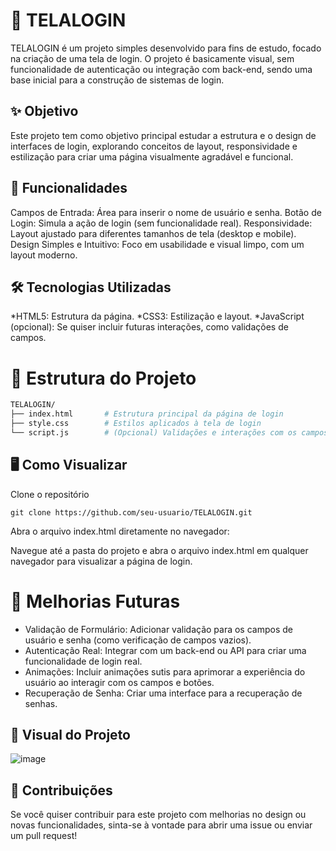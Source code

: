 # 🔐 TELALOGIN
TELALOGIN é um projeto simples desenvolvido para fins de estudo, focado na criação de uma tela de login. O projeto é basicamente visual, sem funcionalidade de autenticação ou integração com back-end, sendo uma base inicial para a construção de sistemas de login.

## ✨ Objetivo
Este projeto tem como objetivo principal estudar a estrutura e o design de interfaces de login, explorando conceitos de layout, responsividade e estilização para criar uma página visualmente agradável e funcional.

## 🎨 Funcionalidades
Campos de Entrada: Área para inserir o nome de usuário e senha.
Botão de Login: Simula a ação de login (sem funcionalidade real).
Responsividade: Layout ajustado para diferentes tamanhos de tela (desktop e mobile).
Design Simples e Intuitivo: Foco em usabilidade e visual limpo, com um layout moderno.
## 🛠️ Tecnologias Utilizadas
*HTML5: Estrutura da página.
*CSS3: Estilização e layout.
*JavaScript (opcional): Se quiser incluir futuras interações, como validações de campos.
# 🧩 Estrutura do Projeto
````bash
TELALOGIN/
├── index.html       # Estrutura principal da página de login
├── style.css        # Estilos aplicados à tela de login
└── script.js        # (Opcional) Validações e interações com os campos
````
## 🖥️ Como Visualizar
Clone o repositório
````
git clone https://github.com/seu-usuario/TELALOGIN.git
````
Abra o arquivo index.html diretamente no navegador:

Navegue até a pasta do projeto e abra o arquivo index.html em qualquer navegador para visualizar a página de login.
# 🔄 Melhorias Futuras
* Validação de Formulário: Adicionar validação para os campos de usuário e senha (como verificação de campos vazios).
* Autenticação Real: Integrar com um back-end ou API para criar uma funcionalidade de login real.
* Animações: Incluir animações sutis para aprimorar a experiência do usuário ao interagir com os campos e botões.
* Recuperação de Senha: Criar uma interface para a recuperação de senhas.
## 📸 Visual do Projeto
![image](https://github.com/user-attachments/assets/c8cc452a-f2f5-4710-ad4a-8ef05f74fe46)

## 🤝 Contribuições
Se você quiser contribuir para este projeto com melhorias no design ou novas funcionalidades, sinta-se à vontade para abrir uma issue ou enviar um pull request!
